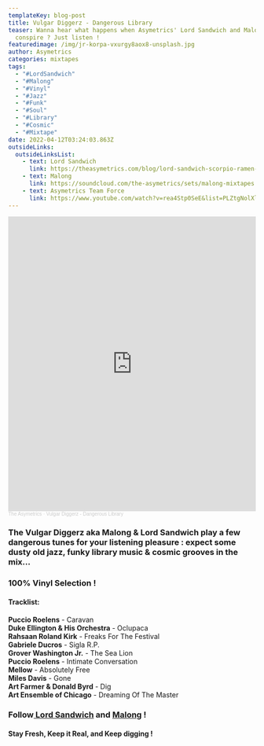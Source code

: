 ```yaml
---
templateKey: blog-post
title: Vulgar Diggerz - Dangerous Library
teaser: Wanna hear what happens when Asymetrics' Lord Sandwich and Malong
  conspire ? Just listen !
featuredimage: /img/jr-korpa-vxurgy8aox8-unsplash.jpg
author: Asymetrics
categories: mixtapes
tags:
  - "#LordSandwich"
  - "#Malong"
  - "#Vinyl"
  - "#Jazz"
  - "#Funk"
  - "#Soul"
  - "#Library"
  - "#Cosmic"
  - "#Mixtape"
date: 2022-04-12T03:24:03.863Z
outsideLinks:
  outsideLinksList:
    - text: Lord Sandwich
      link: https://theasymetrics.com/blog/lord-sandwich-scorpio-ramen-other-killer-mixtapes/
    - text: Malong
      link: https://soundcloud.com/the-asymetrics/sets/malong-mixtapes
    - text: Asymetrics Team Force
      link: https://www.youtube.com/watch?v=rea4Stp0SeE&list=PLZtgNolXlRSSU9wGUroTgURHYtRGpccEq
---
```

<iframe width="100%" height="600" scrolling="no" frameborder="no" allow="autoplay" src="https://w.soundcloud.com/player/?url=https%3A//api.soundcloud.com/tracks/1245876034&color=%23ff5500&auto_play=false&hide_related=false&show_comments=true&show_user=true&show_reposts=false&show_teaser=true&visual=true"></iframe><div style="font-size: 10px; color: #cccccc;line-break: anywhere;word-break: normal;overflow: hidden;white-space: nowrap;text-overflow: ellipsis; font-family: Interstate,Lucida Grande,Lucida Sans Unicode,Lucida Sans,Garuda,Verdana,Tahoma,sans-serif;font-weight: 100;"><a href="https://soundcloud.com/the-asymetrics" title="The Asymetrics" target="_blank" style="color: #cccccc; text-decoration: none;">The Asymetrics</a> · <a href="https://soundcloud.com/the-asymetrics/vulgar-diggerz-dangerous-library" title="Vulgar Diggerz - Dangerous Library" target="_blank" style="color: #cccccc; text-decoration: none;">Vulgar Diggerz - Dangerous Library</a></div>

### The Vulgar Diggerz aka Malong & Lord Sandwich play a few dangerous tunes for your listening pleasure : expect some dusty old jazz, funky library music & cosmic grooves in the mix...

### 100% Vinyl Selection !

#### Tracklist:

**Puccio Roelens** - Caravan\
**Duke Ellington & His Orchestra** - Oclupaca\
**Rahsaan Roland Kirk** - Freaks For The Festival\
**Gabriele Ducros** - Sigla R.P.\
**Grover Washington Jr.** - The Sea Lion\
**Puccio Roelens** - Intimate Conversation\
**Mellow** - Absolutely Free\
**Miles Davis** - Gone\
**Art Farmer & Donald Byrd** - Dig\
**Art Ensemble of Chicago** - Dreaming Of The Master

### Follow[ Lord Sandwich](https://www.instagram.com/squint111/) and [Malong](https://www.instagram.com/malong_asymetrics/) !

#### Stay Fresh, Keep it Real, and Keep digging !